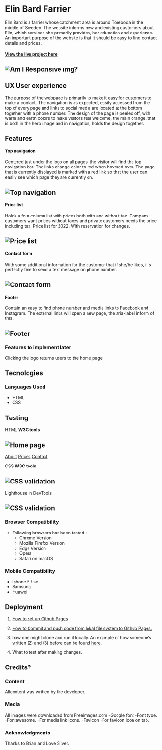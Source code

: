 # **Elin Bard Farrier**

Elin Bard is a farrier whose catchment area is around Töreboda in the middle of Sweden. The website informs new and existing customers about Elin, which services she primarily provides, her education and experience. An important purpose of the website is that it should be easy to find contact details and prices.

#### [View the live project here](https://8000-linnsilver-project1farr-bhwvuwqk3sr.ws-eu80.gitpod.io/index.html)

## ![Am I Responsive img?](assets/images/readme-images/am-i-responsiv.jpg)

## UX User experience
The purpose of the webpage is primarily to make it easy for customers to make a contact. The navigation is as expected, easily accessed from the top of every page and links to social media are located at the bottom together with a phone number. The design of the page is peeled off, with warm and earth colors to make visitors feel welcome, the main orange, that is both in the hero image and in navigation, holds the design together.

## Features
#### Top navigation
Centered just under the logo on all pages, the visitor will find the top navigation bar. The links change color to red when hovered over. The page that is currently displayed is marked with a red link so that the user can easily see which page they are currently on.
## ![Top navigation](assets/images/readme-images/top-navigation.jpg)

#### Price list
Holds a four column list with prices both with and without tax. Company customers want prices without taxes and private customers needs the price including tax. Price list for 2022. With reservation for changes.
## ![Price list](assets/images/readme-images/prices.jpg)

#### Contact form
With some additional information for the customer that if she/he likes, it's perfectly fine to send a text message on phone number.
## ![Contact form](assets/images/readme-images/contact-form.jpg)

#### Footer
Contain an easy to find phone number and  media links to Facebook and Instagram.  The external links will open a new page, the aria-label inform of this.
## ![Footer](assets/images/readme-images/footer.jpg)

### Features to implement later
Clicking the logo returns users to the home page.

## Tecnologies
### Languages Used
-   HTML
-  CSS
## Testing
HTML **W3C tools**
## ![Home page](assets/images/readme-images/html-check-home.jpg)
[About](assets/images/readme-images/html-check-about.jpg)
[Prices](assets/images/readme-images/html-check-prices.jpg)
[Contact](assets/images/readme-images/html-check-contakt.jpg)

CSS **W3C tools** 
## ![CSS validation](assets/images/readme-images/css-validation.jpg)

Lighthouse In DevTools
## ![CSS validation](assets/images/readme-images/lighthouse.jpg)
### Browser Compatibility
-  Following browsers has been  tested  :
    - Chrome Version 
    - Mozilla Firefox Version 
    - Edge Version 
    - Opera
    - Safari on macOS
### Mobile Compatibility
 - iphone  5 / se
 - Samsung
 - Huawei
 

## Deployment

1.   [How to set up Github Pages](https://docs.github.com/en/pages/getting-started-with-github-pages/creating-a-github-pages-site)
    
2.  [How to Commit and push code from lokal file system to Github Pages.](https://docs.github.com/en/desktop/contributing-and-collaborating-using-github-desktop/making-changes-in-a-branch/pushing-changes-to-github)
    
3.  how one might clone and run it locally. An example of how someone’s written (2) and (3) before can be found [here](https://github.com/Code-Institute-Solutions/StudentExampleProjectGradeFive).

4. What to test after making changes.

## Credits?
### Content
 Allcontent was written by the developer.
### Media
All images were downloaded from [Freeimages.com](https://www.freeimages.com/photo/silhouette-of-a-horse-at-sunset-1640166)
-Google font -Font type.
-Fontawesome. -For media link icons.
-Favicon -For favicon icon on tab.
### Acknowledgments
Thanks to Brian and Love Silver.
